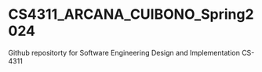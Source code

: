 # CS4311_ARCANA_CUIBONO_Spring2024
Github repositorty for Software Engineering Design and Implementation CS-4311 

